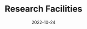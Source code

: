 ---
title: Research Facilities
date: 2022-10-24

type: landing

sections:

  - block: slider
    content:
      slides:
      - title: '<span style="color: #000; font-weight: bold;"><em>i-BRAIN</em> Nanofab Facilities</span>'
        content: 
          '<span style="color: #000; font-size: 20px; line-height: 1.1 !important;">i-BRAIN encompasses advanced research laboratories, unique nanofabrication facilities and a positive, interdisciplinary culture designed to create a globally influential innovation hub that leverages resources across science, engineering and medicine to create disruptive BCI technologies and the uniquely trained young talent that drive translation and commercialization to treat human brain diseases.</span>'

        align: left
        background:
          image:
            filename: facility_2_sub.png
            filters:
              brightness: 1.0
          position: center
          color: '#fff'
    design:
      # Slide height is automatic unless you force a specific height (e.g. '400px')
      slide_height: '500px'
      is_fullscreen: false
      # Automatically transition through slides?
      loop: false
      # Duration of transition between slides (in ms)
      interval: 2000
      spacing:
        padding: ['0', '0', '0', '0']  # 上、右、下、左的padding，将下边距设为0


  # - block: hero
  #   content:
  #     title: State-of-the-Art Research Facilities
  #     text: |
  #       Our laboratory is equipped with cutting-edge instruments and facilities to support world-class research in brain-computer interfaces, nanoelectronics, and bioelectronics.
  #     image:
  #       filename: facility_overall.png
  #   design:
  #     spacing:
  #       padding: ['40px', '0', '40px', '0']

  - block: markdown
    content:
      title: 
      subtitle: 
      text: |
        <!--         
        <div class="d-flex justify-content-center" style="position: relative; display: inline-block;">
          {{< figure src="nanofab_layout.png" alt="Nanofabrication Layout" id="nanofab-image" >}}
          
          <div class="click-overlay" style="position: absolute; top: 0; left: 0; width: 100%; height: 100%; z-index: 10; pointer-events: none;">
            <a href="./ebl/" class="ebl-area" style="position: absolute; left: 184px; top: 273px; width: 545px; height: 152px; cursor: pointer; pointer-events: all; background: rgba(255,0,0,0.1); border: 2px solid rgba(255,0,0,0.3); display: block; text-decoration: none;" title="点击查看 Electron Beam Lithography 详情"></a>
          </div>
        </div>
         -->
        <!-- 设施导航栏 -->
        <div class="facility-navbar" style="background: #6B5E4E; margin-top: 20px; overflow: hidden; box-shadow: 0 4px 8px rgba(0,0,0,0.2);">
          <div class="d-flex justify-content-center flex-wrap">
            <button class="nav-btn" data-target="overview" style="background: transparent; border: none; color: white; padding: 12px 20px; cursor: pointer; transition: all 0.3s; border-right: 1px solid rgba(255,255,255,0.2); font-weight: 500; flex: 1; text-align: center;" onmouseover="this.style.background='rgba(255,255,255,0.1)'" onmouseout="this.style.background='transparent'">Overview</button>
            <button class="nav-btn" data-target="lithography-bay" style="background: transparent; border: none; color: white; padding: 12px 20px; cursor: pointer; transition: all 0.3s; border-right: 1px solid rgba(255,255,255,0.2); font-weight: 500; flex: 1; text-align: center;" onmouseover="this.style.background='rgba(255,255,255,0.1)'" onmouseout="this.style.background='transparent'">Lithography Bay</button>
            <button class="nav-btn" data-target="deposition-bay" style="background: transparent; border: none; color: white; padding: 12px 20px; cursor: pointer; transition: all 0.3s; border-right: 1px solid rgba(255,255,255,0.2); font-weight: 500; flex: 1; text-align: center;" onmouseover="this.style.background='rgba(255,255,255,0.1)'" onmouseout="this.style.background='transparent'">Deposition Bay</button>
            <button class="nav-btn" data-target="metrology-other-bay" style="background: transparent; border: none; color: white; padding: 12px 20px; cursor: pointer; transition: all 0.3s; font-weight: 500; flex: 1; text-align: center;" onmouseover="this.style.background='rgba(255,255,255,0.1)'" onmouseout="this.style.background='transparent'">The Metrology & Other Bay</button>
          </div>
        </div>
        
        <!-- 内容展示区域 -->
        <div class="facility-content" style="margin-top: 20px; padding: 20px; background: #f8f9fa; border-radius: 8px; min-height: 200px;">
          <div id="overview" class="content-panel" style="display: block;">
            <h3 style="color: #8B1538; margin-bottom: 15px;">🏢 Facility Overview</h3>
            <p>The i-BRAIN Nanofabrication Facility features 550 m² of Class 100 cleanroom space and 400 m² of Class 1000 service and equipment areas, supporting research and prototyping on wafers up to 200 mm (8 inches). The facility is equipped for advanced lithography, including electron-beam lithography, DUV scanner, mask aligners, maskless aligners, automatic coater/developer tracks, spin coaters, and hotplates. Thin-film deposition capabilities include e-beam evaporators for metals and sputtering systems for metal oxides. Etching tools include wet benches and plasma ashers, while metrology and characterization are supported by CD-SEM, optical microscopes, and profilometers. The facility provides a comprehensive environment for micro- and nanofabrication, enabling cutting-edge research and device development.</p>
          </div>

          
          <div id="lithography-bay" class="content-panel" style="display: none;">
            <h3 style="color: #8B1538; margin-bottom: 15px;">🔬 Lithography Bay</h3>
            <p>The Lithography Bay is a core area of the <strong><em>i-BRAIN</em></strong> Nanofabrication Facility, dedicated to high-precision patterning of micro- and nanoscale structures on wafers up to 200 mm (8 inches). It houses state-of-the-art lithography tools:</p>
            <p><strong>ASML KrF Stepper:</strong> Deep-UV projection lithography down to 110 nm resolution on 200 mm wafers.</p>
            <div style="text-align: center; margin: 15px 0;">
              {{< figure src="stepper.png" alt="ASML KrF Stepper" width="80%" >}}
            </div>
            <p><strong>Electron-Beam Lithography (EBL) System:</strong> 50 kV operation for high-resolution patterning on wafers up to 200 mm.</p>
            <p><strong>Maskless Aligner:</strong> Up to 300 mm wafer size, reticle resolution 600 nm, ideal for flexible and rapid prototyping.</p>
            <p><strong>Mask Aligner:</strong> Exposure area up to 210 × 210 mm, equipped with 365 nm, 405 nm, and 435 nm light sources for contact and proximity lithography.</p>
            <p><strong>Supporting Equipment:</strong> Automated coater/developer tracks, spin coaters, and hotplates for full resist application and baking workflows.</p>
          </div>
          
          <div id="deposition-bay" class="content-panel" style="display: none;">
            <h3 style="color: #8B1538; margin-bottom: 15px;">🎯 Deposition Bay</h3>
            <p>提供多种薄膜沉积工艺，满足不同材料和厚度需求。</p>
            <div class="row">
              <div class="col-md-6">
                <h5>物理气相沉积 (PVD)</h5>
                <ul>
                  <li>溅射沉积</li>
                  <li>电子束蒸发</li>
                  <li>热蒸发</li>
                </ul>
              </div>
              <div class="col-md-6">
                <h5>化学气相沉积 (CVD)</h5>
                <ul>
                  <li>等离子体增强CVD</li>
                  <li>低压CVD</li>
                  <li>原子层沉积 (ALD)</li>
                </ul>
              </div>
            </div>
          </div>
          
          <div id="metrology-other-bay" class="content-panel" style="display: none;">
            <h3 style="color: #8B1538; margin-bottom: 15px;">📊 The Metrology & Other Bay</h3>
            <p>完善的计量检测设备和其他配套设施，确保工艺质量和产品可靠性。</p>
            <div class="row">
              <div class="col-md-6">
                <h5>形貌检测</h5>
                <ul>
                  <li>扫描电子显微镜 (SEM)</li>
                  <li>原子力显微镜 (AFM)</li>
                  <li>光学显微镜</li>
                </ul>
              </div>
              <div class="col-md-6">
                <h5>电学测试</h5>
                <ul>
                  <li>探针台测试</li>
                  <li>参数分析�li>
                  <li>网络分析仪</li>
                </ul>
              </div>
            </div>
            <div class="row mt-3">
              <div class="col-md-6">
                <h5>刻蚀工艺</h5>
                <ul>
                  <li><strong>干法刻蚀:</strong> RIE, ICP-RIE, 深硅刻蚀</li>
                  <li><strong>湿法刻蚀:</strong> 各种化学刻蚀液</li>
                  <li><strong>刻蚀精度:</strong> ±5nm</li>
                  <li><strong>深宽比:</strong> 最高50:1</li>
                </ul>
              </div>
              <div class="col-md-6">
                <h5>其他设施</h5>
                <ul>
                  <li><strong>清洗设备:</strong> 超声波清洗、等离子体清洗</li>
                  <li><strong>烘烤设备:</strong> 热板、烘箱、快速退火炉</li>
                  <li><strong>存储设施:</strong> 氮气柜、真空存储</li>
                  <li><strong>安全设施:</strong> 化学品柜、废液处理</li>
                </ul>
              </div>
            </div>
          </div>
        </div>
        
        <script>
        document.addEventListener('DOMContentLoaded', function() {
          const navButtons = document.querySelectorAll('.nav-btn');
          const contentPanels = document.querySelectorAll('.content-panel');
          
          navButtons.forEach(button => {
            button.addEventListener('click', function() {
              const target = this.getAttribute('data-target');
              
              // 移除所有按钮的激活状态
              navButtons.forEach(btn => {
                btn.style.background = 'transparent';
                btn.style.fontWeight = '500';
              });
              
              // 激活当前按钮
              this.style.background = 'rgba(255,255,255,0.2)';
              this.style.fontWeight = '600';
              
              // 隐藏所有内容面板
              contentPanels.forEach(panel => {
                panel.style.display = 'none';
              });
              
              // 显示目标内容面板
              const targetPanel = document.getElementById(target);
              if (targetPanel) {
                targetPanel.style.display = 'block';
              }
            });
          });
        });
        </script>

        
        ---
    design:
      columns: '1'
      spacing:
        padding: ['0', '0', '0', '0']

  

  # - block: markdown
  #   content:
  #     title: Visit Our Facilities
  #     subtitle: Schedule a tour or discuss collaboration opportunities
  #     text: |
  #       <div style="text-align: center; padding: 40px; background: linear-gradient(135deg, #28a745 0%, #20c997 100%); border-radius: 10px; color: white; margin: 20px 0;">
  #         <h3 style="color: white; margin-bottom: 20px;">Interested in Our Facilities?</h3>
  #         <p style="font-size: 18px; margin-bottom: 30px;">Schedule a facility tour or discuss potential collaborations with our team.</p>
  #         <div style="display: flex; justify-content: center; gap: 20px; flex-wrap: wrap;">
  #           <a href="../contact/" style="background: white; color: #28a745; padding: 15px 30px; border-radius: 5px; text-decoration: none; font-weight: bold; display: inline-block;">Contact Us</a>
  #           <a href="mailto:facilities@ibrain-lab.com" style="background: rgba(255,255,255,0.2); color: white; padding: 15px 30px; border-radius: 5px; text-decoration: none; font-weight: bold; display: inline-block; border: 2px solid white;">Schedule Tour</a>
  #         </div>
  #       </div>
  #   design:
  #     columns: '1'
---